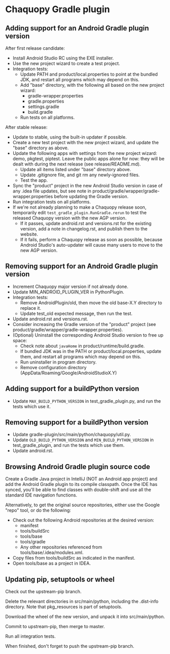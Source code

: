 # Chaquopy Gradle plugin

## Adding support for an Android Gradle plugin version

After first release candidate:

* Install Android Studio RC using the EXE installer.
* Use the new project wizard to create a test project.
* Integration tests:
  * Update PATH and product/local.properties to point at the bundled JDK, and restart all programs which may depend on this.
  * Add "base" directory, with the following all based on the new project wizard:
      * gradle-wrapper.properties
      * gradle.properties
      * settings.gradle
      * build.gradle
  * Run tests on all platforms.

After stable release:

* Update to stable, using the built-in updater if possible.
* Create a new test project with the new project wizard, and update the "base" directory as above.
* Update the following apps with settings from the new project wizard: demo, pkgtest, piptest. Leave the public apps alone for now: they will be dealt with during the next release (see release/README.md).
  * Update all items listed under "base" directory above.
  * Update .gitignore file, and git rm any newly-ignored files.
  * Test the app.
* Sync the "product" project in the new Android Studio version in case of any .idea file updates, but see note in product/gradle/wrapper/gradle-wrapper.properties before updating the Gradle version.
* Run integration tests on all platforms.
* If we're not already planning to make a Chaquopy release soon, temporarily edit
  `test_gradle_plugin.RunGradle.rerun` to test the released Chaquopy version with the new
  AGP version.
  * If it passes, update android.rst and versions.rst for the existing version, add a note
    in changelog.rst, and publish them to the website.
  * If it fails, perform a Chaquopy release as soon as possible, because Android Studio's
    auto-updater will cause many users to move to the new AGP version.


## Removing support for an Android Gradle plugin version

* Increment Chaquopy major version if not already done.
* Update MIN_ANDROID_PLUGIN_VER in PythonPlugin.
* Integration tests:
  * Remove AndroidPlugin/old, then move the old base-X.Y directory to replace it.
  * Update test_old expected message, then run the test.
* Update android.rst and versions.rst.
* Consider increasing the Gradle version of the "product" project (see product/gradle/wrapper/gradle-wrapper.properties).
* (Optional) Uninstall the corresponding Android Studio version to free up space:
  * Check note about `javaHome` in product/runtime/build.gradle.
  * If bundled JDK was in the PATH or product/local.properties, update them, and restart all programs which may depend on this.
  * Run uninstaller in program directory.
  * Remove configuration directory (AppData/Roaming/Google/AndroidStudioX.Y)


## Adding support for a buildPython version

* Update `MAX_BUILD_PYTHON_VERSION` in test_gradle_plugin.py, and run the tests which use
  it.


## Removing support for a buildPython version

* Update gradle-plugin/src/main/python/chaquopy/util.py.
* Update `OLD_BUILD_PYTHON_VERSION` and `MIN_BUILD_PYTHON_VERSION` in test_gradle_plugin,
  and run the tests which use them.
* Update android.rst.


## Browsing Android Gradle plugin source code

Create a Gradle Java project in IntelliJ (NOT an Android app project) and add the Android
Gradle plugin to its compile classpath. Once the IDE has synced, you'll be able to find classes
with double-shift and use all the standard IDE navigation functions.

Alternatively, to get the original source repositories, either use the Google "repo" tool, or
do the following:

* Check out the following Android repositories at the desired version:
   * manifest
   * tools/buildSrc
   * tools/base
   * tools/gradle
   * Any other repositories referenced from tools/base/.idea/modules.xml.
* Copy files from tools/buildSrc as indicated in the manifest.
* Open tools/base as a project in IDEA.


## Updating pip, setuptools or wheel

Check out the upstream-pip branch.

Delete the relevant directories in src/main/python, including the .dist-info directory. Note
that pkg_resources is part of setuptools.

Download the wheel of the new version, and unpack it into src/main/python.

Commit to upstream-pip, then merge to master.

Run all integration tests.

When finished, don't forget to push the upstream-pip branch.
